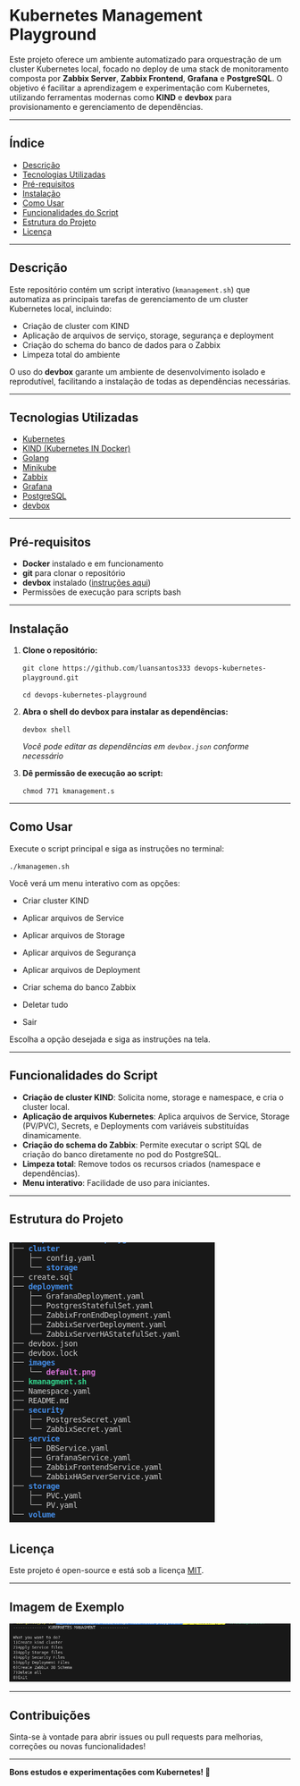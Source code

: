 # Kubernetes Management Playground

Este projeto oferece um ambiente automatizado para orquestração de um cluster Kubernetes local, focado no deploy de uma stack de monitoramento composta por **Zabbix Server**, **Zabbix Frontend**, **Grafana** e **PostgreSQL**. O objetivo é facilitar a aprendizagem e experimentação com Kubernetes, utilizando ferramentas modernas como **KIND** e **devbox** para provisionamento e gerenciamento de dependências.

---

## Índice

- [Descrição](#descrição)
- [Tecnologias Utilizadas](#tecnologias-utilizadas)
- [Pré-requisitos](#pré-requisitos)
- [Instalação](#instalação)
- [Como Usar](#como-usar)
- [Funcionalidades do Script](#funcionalidades-do-script)
- [Estrutura do Projeto](#estrutura-do-projeto)
- [Licença](#licença)

---

## Descrição

Este repositório contém um script interativo (`kmanagement.sh`) que automatiza as principais tarefas de gerenciamento de um cluster Kubernetes local, incluindo:

- Criação de cluster com KIND
- Aplicação de arquivos de serviço, storage, segurança e deployment
- Criação do schema do banco de dados para o Zabbix
- Limpeza total do ambiente

O uso do **devbox** garante um ambiente de desenvolvimento isolado e reprodutível, facilitando a instalação de todas as dependências necessárias.

---

## Tecnologias Utilizadas

- [Kubernetes](https://kubernetes.io/)
- [KIND (Kubernetes IN Docker)](https://kind.sigs.k8s.io/)
- [Golang](https://golang.org/)
- [Minikube](https://minikube.sigs.k8s.io/)
- [Zabbix](https://www.zabbix.com/)
- [Grafana](https://grafana.com/)
- [PostgreSQL](https://www.postgresql.org/)
- [devbox](https://www.jetify.com/devbox/)

---

## Pré-requisitos

- **Docker** instalado e em funcionamento
- **git** para clonar o repositório
- **devbox** instalado ([instruções aqui](https://github.com/jetify-com/devbox))
- Permissões de execução para scripts bash

---

## Instalação

1. **Clone o repositório:**
        
    
    `git clone https://github.com/luansantos333 devops-kubernetes-playground.git`
    
    `cd devops-kubernetes-playground`

2. **Abra o shell do devbox para instalar as dependências:**


    `devbox shell`


    *Você pode editar as dependências em `devbox.json` conforme necessário*

3. **Dê permissão de execução ao script:**


    `chmod 771 kmanagement.s`

---

## Como Usar

Execute o script principal e siga as instruções no terminal:

`./kmanagemen.sh`

Você verá um menu interativo com as opções:

- Criar cluster KIND

- Aplicar arquivos de Service

- Aplicar arquivos de Storage

- Aplicar arquivos de Segurança

- Aplicar arquivos de Deployment

- Criar schema do banco Zabbix

- Deletar tudo

- Sair


Escolha a opção desejada e siga as instruções na tela.

---

## Funcionalidades do Script

- **Criação de cluster KIND**: Solicita nome, storage e namespace, e cria o cluster local.
- **Aplicação de arquivos Kubernetes**: Aplica arquivos de Service, Storage (PV/PVC), Secrets, e Deployments com variáveis substituídas dinamicamente.
- **Criação do schema do Zabbix**: Permite executar o script SQL de criação do banco diretamente no pod do PostgreSQL.
- **Limpeza total**: Remove todos os recursos criados (namespace e dependências).
- **Menu interativo**: Facilidade de uso para iniciantes.

---

## Estrutura do Projeto

![image](images/filestructuretree.png)
---

## Licença

Este projeto é open-source e está sob a licença [MIT](LICENSE).

---

## Imagem de Exemplo

![image](images/default.png)

---

## Contribuições

Sinta-se à vontade para abrir issues ou pull requests para melhorias, correções ou novas funcionalidades!

---

**Bons estudos e experimentações com Kubernetes! 🚀**